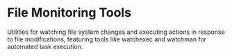 # File Monitoring Tools

Utilities for watching file system changes and executing actions in response to file modifications, featuring tools like watchexec and watchman for automated task execution.
